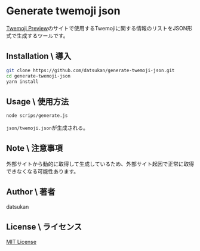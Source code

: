 # Generate twemoji json

[Twemoji Preview](https://github.com/datsukan/twemoji-preview)のサイトで使用するTwemojiに関する情報のリストをJSON形式で生成するツールです。

## Installation \ 導入

```sh
git clone https://github.com/datsukan/generate-twemoji-json.git
cd generate-twemoji-json
yarn install
```

## Usage \ 使用方法

```sh
node scrips/generate.js
```

`json/twemoji.json`が生成される。

## Note \ 注意事項

外部サイトから動的に取得して生成しているため、外部サイト起因で正常に取得できなくなる可能性あります。

## Author \ 著者

datsukan

## License \ ライセンス

[MIT License](https://en.wikipedia.org/wiki/MIT_License)
